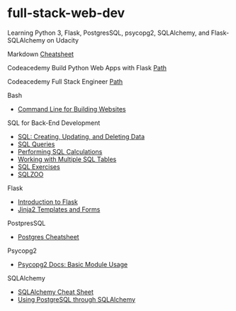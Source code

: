 # full-stack-web-dev
Learning Python 3, Flask, PostgresSQL, psycopg2, SQLAlchemy, and Flask-SQLAlchemy on Udacity

Markdown
[ Cheatsheet](https://github.com/adam-p/markdown-here/wiki/Markdown-Cheatsheet)

Codeacedemy Build Python Web Apps with Flask
[ Path](https://www.codecademy.com/learn/paths/build-python-web-apps-flask)

Codeacedemy Full Stack Engineer 
[ Path](https://www.codecademy.com/learn/paths/full-stack-engineer-career-path)

Bash

* [Command Line for Building Websites](https://www.codecademy.com/learn/paths/full-stack-engineer-career-path/tracks/fscp-setting-up-your-dev-environment/modules/fecp-command-line-for-building-websites/cheatsheet)

SQL for Back-End Development

* [SQL: Creating, Updating, and Deleting Data](https://www.codecademy.com/learn/paths/full-stack-engineer-career-path/tracks/fscp-sql-for-back-end-development/modules/fscp-sql-creating-updating-and-deleting-data/cheatsheet)
* [SQL Queries](https://www.codecademy.com/learn/paths/full-stack-engineer-career-path/tracks/fscp-sql-for-back-end-development/modules/fscp-sql-queries/cheatsheet)
* [Performing SQL Calculations](https://www.codecademy.com/learn/paths/full-stack-engineer-career-path/tracks/fscp-sql-for-back-end-development/modules/webdev-sql-aggregates/cheatsheet)
* [Working with Multiple SQL Tables](https://www.codecademy.com/learn/paths/full-stack-engineer-career-path/tracks/fscp-sql-for-back-end-development/modules/fscp-working-with-multiple-sql-tables/cheatsheet)
* [SQL Exercises](https://dreamy-cabbage-87c3f6.netlify.app/)
* [SQLZOO](https://sqlzoo.net/)

Flask

* [Introduction to Flask](https://www.codecademy.com/learn/paths/build-python-web-apps-flask/tracks/introduction-to-flask/modules/introduction-to-flask/cheatsheet)
* [Jinja2 Templates and Forms](https://www.codecademy.com/learn/paths/build-python-web-apps-flask/tracks/introduction-to-flask/modules/flask-templates-and-forms/cheatsheet)

PostpresSQL

* [Postgres Cheatsheet](https://video.udacity-data.com/topher/2019/August/5d5a1055_postgres-psql-cheat-sheet/postgres-psql-cheat-sheet.pdf)

Psycopg2

* [Psycopg2 Docs: Basic Module Usage](http://initd.org/psycopg/docs/usage.html)

SQLAlchemy

* [SQLAlchemy Cheat Sheet](https://github.com/crazyguitar/pysheeet/blob/master/docs/notes/python-sqlalchemy.rst#set-a-database-url)
* [Using PostgreSQL through SQLAlchemy](https://www.compose.com/articles/using-postgresql-through-sqlalchemy/)


